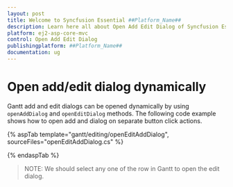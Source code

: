 ```yaml
---
layout: post
title: Welcome to Syncfusion Essential ##Platform_Name##
description: Learn here all about Open Add Edit Dialog of Syncfusion Essential ##Platform_Name## widgets based on HTML5 and jQuery.
platform: ej2-asp-core-mvc
control: Open Add Edit Dialog
publishingplatform: ##Platform_Name##
documentation: ug
---
```



# Open add/edit dialog dynamically

Gantt add and edit dialogs can be opened dynamically by using `openAddDialog` and `openEditDialog` methods. The following code example shows how to open add and dialog on separate button click actions.

{% aspTab template="gantt/editing/openEditAddDialog", sourceFiles="openEditAddDialog.cs" %}

{% endaspTab %}

>NOTE: We should select any one of the row in Gantt to open the edit dialog.